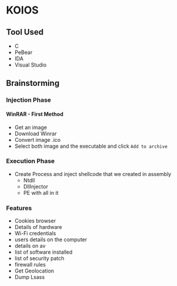 # KOIOS

## Tool Used

+ C
+ PeBear
+ IDA
+ Visual Studio

## Brainstorming

### Injection Phase

#### WinRAR - First Method

+ Get an image
+ Download Winrar
+ Convert image .ico
+ Select both image and the executable and click `Add to archive`


### Execution Phase

+ Create Process and inject shellcode that we created in assembly
	+ Ntdll
	+ DllInjector
  	+ PE with all in it

### Features

+ Cookies browser
+ Details of hardware
+ Wi-Fi credentials
+ users details on the computer
+ details on av
+ list of software installed
+ list of security patch
+ firewall rules
+ Get Geolocation
+ Dump Lsass
